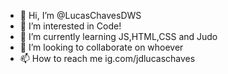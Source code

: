 - 👋 Hi, I’m @LucasChavesDWS
- 👀 I’m interested in Code!
- 🌱 I’m currently learning JS,HTML,CSS and Judo
- 💞️ I’m looking to collaborate on whoever
- 📫 How to reach me ig.com/jdlucaschaves

<!---
LucasChavesDWS/LucasChavesDWS is a ✨ special ✨ repository because its `README.md` (this file) appears on your GitHub profile.
You can click the Preview link to take a look at your changes.
--->
